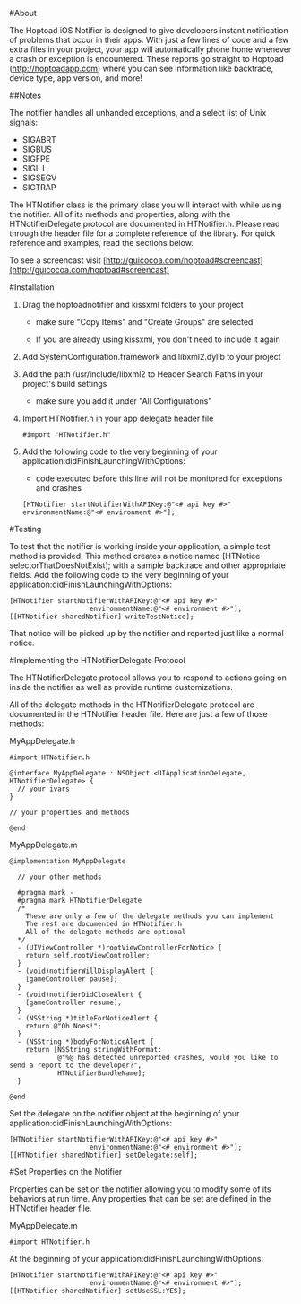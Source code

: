 #About

The Hoptoad iOS Notifier is designed to give developers instant notification of problems that occur in their apps. With just a few lines of code and a few extra files in your project, your app will automatically phone home whenever a crash or exception is encountered. These reports go straight to Hoptoad (http://hoptoadapp.com) where you can see information like backtrace, device type, app version, and more!

##Notes

The notifier handles all unhanded exceptions, and a select list of Unix signals:

- SIGABRT
- SIGBUS
- SIGFPE
- SIGILL
- SIGSEGV
- SIGTRAP

The HTNotifier class is the primary class you will interact with while using the notifier. All of its methods and properties, along with the HTNotifierDelegate protocol are documented in HTNotifier.h. Please read through the header file for a complete reference of the library. For quick reference and examples, read the sections below.

To see a screencast visit [http://guicocoa.com/hoptoad#screencast](http://guicocoa.com/hoptoad#screencast)

#Installation

1. Drag the hoptoadnotifier and kissxml folders to your project
    
    - make sure "Copy Items" and "Create Groups" are selected
    
    - If you are already using kissxml, you don't need to include it again

2. Add SystemConfiguration.framework and libxml2.dylib to your project

3. Add the path /usr/include/libxml2 to Header Search Paths in your project's build settings
  
    - make sure you add it under "All Configurations"

4. Import HTNotifier.h in your app delegate header file

    `#import "HTNotifier.h"`

5. Add the following code to the very beginning of your application:didFinishLaunchingWithOptions:
    - code executed before this line will not be monitored for exceptions and crashes
    
    `[HTNotifier startNotifierWithAPIKey:@"<# api key #>"
                         environmentName:@"<# environment #>"];`

#Testing

To test that the notifier is working inside your application, a simple test method is provided. This method creates a notice named [HTNotice selectorThatDoesNotExist]; with a sample backtrace and other appropriate fields. Add the following code to the very beginning of your application:didFinishLaunchingWithOptions:

    [HTNotifier startNotifierWithAPIKey:@"<# api key #>"
                        environmentName:@"<# environment #>"];
    [[HTNotifier sharedNotifier] writeTestNotice];
    
That notice will be picked up by the notifier and reported just like a normal notice.

#Implementing the HTNotifierDelegate Protocol

The HTNotifierDelegate protocol allows you to respond to actions going on inside the notifier as well as provide runtime customizations.

All of the delegate methods in the HTNotifierDelegate protocol are documented in the HTNotifier header file. Here are just a few of those methods:

MyAppDelegate.h

    #import HTNotifier.h
    
    @interface MyAppDelegate : NSObject <UIApplicationDelegate, HTNotifierDelegate> {
      // your ivars
    }
    
    // your properties and methods
    
    @end  

MyAppDelegate.m

    @implementation MyAppDelegate
      
      // your other methods
      
      #pragma mark -
      #pragma mark HTNotifierDelegate
      /*
        These are only a few of the delegate methods you can implement
        The rest are documented in HTNotifier.h
        All of the delegate methods are optional
      */
      - (UIViewController *)rootViewControllerForNotice {
        return self.rootViewController;
      }
      - (void)notifierWillDisplayAlert {
        [gameController pause];
      }
      - (void)notifierDidCloseAlert {
        [gameController resume];
      }
      - (NSString *)titleForNoticeAlert {
        return @"Oh Noes!";
      }
      - (NSString *)bodyForNoticeAlert {
        return [NSString stringWithFormat:
                @"%@ has detected unreported crashes, would you like to send a report to the developer?",
                HTNotifierBundleName];
      }
      
    @end

Set the delegate on the notifier object at the beginning of your application:didFinishLaunchingWithOptions:

    [HTNotifier startNotifierWithAPIKey:@"<# api key #>"
                        environmentName:@"<# environment #>"];
    [[HTNotifier sharedNotifier] setDelegate:self];

#Set Properties on the Notifier

Properties can be set on the notifier allowing you to modify some of its behaviors at run time. Any properties that can be set are defined in the HTNotifier header file.

MyAppDelegate.m

    #import HTNotifier.h

At the beginning of your application:didFinishLaunchingWithOptions:

    [HTNotifier startNotifierWithAPIKey:@"<# api key #>"
                        environmentName:@"<# environment #>"];
    [[HTNotifier sharedNotifier] setUseSSL:YES];

